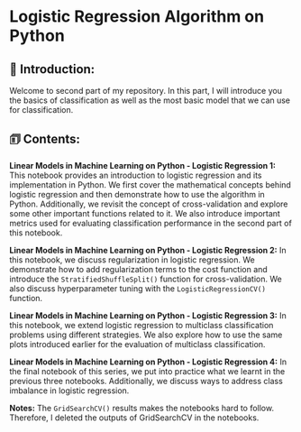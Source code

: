 # Logistic Regression Algorithm on Python

## 👋 Introduction:

Welcome to second part of my repository. In this part, I will introduce you the basics of classification as well as the most basic model that we can use for classification. 

## 🗊 Contents:

**Linear Models in Machine Learning on Python - Logistic Regression 1:** This notebook provides an introduction to logistic regression and its implementation in Python. We first cover the mathematical concepts behind logistic regression and then demonstrate how to use the algorithm in Python. Additionally, we revisit the concept of cross-validation and explore some other important functions related to it. We also introduce important metrics used for evaluating classification performance in the second part of this notebook.

**Linear Models in Machine Learning on Python - Logistic Regression 2:** In this notebook, we discuss regularization in logistic regression. We demonstrate how to add regularization terms to the cost function and introduce the `StratifiedShuffleSplit()` function for cross-validation. We also discuss hyperparameter tuning with the `LogisticRegressionCV()` function.

**Linear Models in Machine Learning on Python - Logistic Regression 3:** In this notebook, we extend logistic regression to multiclass classification problems using different strategies. We also explore how to use the same plots introduced earlier for the evaluation of multiclass classification.

**Linear Models in Machine Learning on Python - Logistic Regression 4:** In the final notebook of this series, we put into practice what we learnt in the previous three notebooks. Additionally, we discuss ways to address class imbalance in logistic regression.

**Notes:** The `GridSearchCV()` results makes the notebooks hard to follow. Therefore, I deleted the outputs of GridSearchCV in the notebooks.
